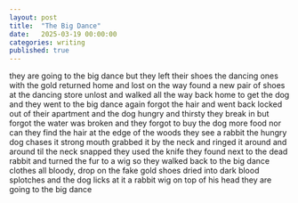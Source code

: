 ```yaml
---
layout: post
title:  "The Big Dance"
date:   2025-03-19 00:00:00
categories: writing
published: true
---
```


they are going to the big dance
but they left their shoes
the dancing ones with the gold
returned home and lost on the way
found a new pair of shoes at the dancing store
unlost and walked all the way back home to get the dog
and they went to the big dance again
forgot the hair and went back
locked out of their apartment and the dog
hungry and thirsty
they break in but forgot the water was broken
and they forgot to buy the dog more food
nor can they find the hair
at the edge of the woods they see a rabbit
the hungry dog chases it
strong mouth grabbed it by the neck
and ringed it around and around til the neck snapped
they used the knife they found next to the dead rabbit
and turned the fur to a wig
so they walked back to the big dance
clothes all bloody, drop on the fake gold shoes
dried into dark blood splotches and the dog licks at it
a rabbit wig on top of his head
they are going to the big dance
